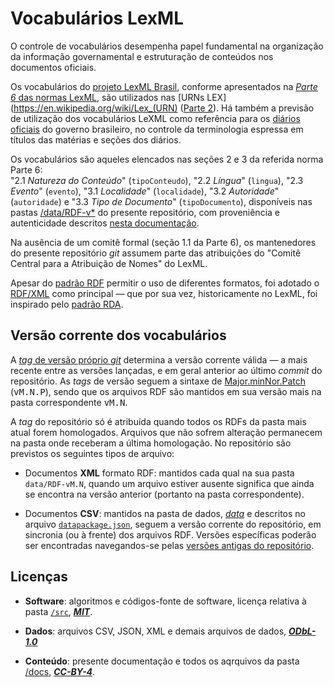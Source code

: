 # Vocabulários LexML

O controle de vocabulários desempenha papel fundamental na organização da informação governamental e estruturação de conteúdos nos documentos oficiais.

Os vocabulários do [projeto LexML Brasil](https://pt.wikipedia.org/wiki/LexML_Brasil), conforme apresentados na [_Parte 6_ das normas LexML](http://projeto.lexml.gov.br/documentacao/Parte-6-Vocabularios-Controlados.pdf),  são utilizados nas [URNs LEX](https://en.wikipedia.org/wiki/Lex_(URN) ([Parte 2](http://projeto.lexml.gov.br/documentacao/Parte-2-LexML-URN.pdf)). Há também a previsão de utilização dos vocabulários LeXML como  referência para os [diários oficiais](https://en.wikipedia.org/wiki/Government_gazette) do governo brasileiro, no controle da terminologia espressa em títulos das matérias e seções dos diários.

Os vocabulários são aqueles elencados nas seções 2 e 3 da referida norma Parte 6:<br/> "2.1 *Natureza do Conteúdo*" (`tipoConteudo`), "2.2 *Língua*" (`lingua`),  "2.3 *Evento*" (`evento`),  "3.1 *Localidade*" (`localidade`),  "3.2 *Autoridade*" (`autoridade`) e  "3.3 *Tipo de Documento*" (`tipoDocumento`),
disponíveis nas pastas [/data/RDF-v*](data) do presente repositório, com proveniência e autenticidade descritos [nesta documentação](docs/preparo.md).

Na ausência de um comitê formal (seção 1.1 da Parte 6), os mantenedores do presente repositório *git* assumem parte das atribuições do "Comitê Central para a Atribuição de Nomes" do LexML.

Apesar do [padrão RDF](https://en.wikipedia.org/wiki/Resource_Description_Framework) permitir o uso de diferentes formatos, foi adotado o  [RDF/XML](https://en.wikipedia.org/wiki/RDF/XML) como principal &mdash; que por sua vez, historicamente no LexML, foi inspirado pelo [padrão RDA](https://en.wikipedia.org/wiki/Resource_Description_and_Access).

## Versão corrente dos vocabulários

A [_tag_ de versão próprio *git*](https://github.com/lexml/lexml-vocabulary/releases) determina a versão corrente válida &mdash; a mais recente entre as versões lançadas, e em geral anterior ao último *commit* do repositório. As _tags_ de versão seguem a sintaxe de [Major.minNor.Patch](http://semVer.org/) (<tt>vM.N.P</tt>), sendo que os arquivos RDF são mantidos em sua versão mais na pasta correspondente <tt>vM.N</tt>.

A _tag_ do repositório só é atribuída quando todos os RDFs da pasta mais atual forem homologados. Arquivos que não sofrem alteração permanecem na pasta onde receberam a última homologação. No repositório são previstos os seguintes tipos de arquivo:

* Documentos **XML** formato RDF: mantidos cada qual na sua pasta `data/RDF-vM.N`, quando um arquivo estiver ausente significa que ainda se encontra na versão anterior (portanto na pasta correspondente).

* Documentos **CSV**: mantidos na pasta de dados, [*data*](data) e descritos no arquivo [`datapackage.json`](datapackage.json), seguem a versão corrente do repositório, em  sincronia (ou à frente) dos arquivos RDF. Versões específicas poderão ser encontradas navegandos-se pelas [versões antigas do repositório](https://github.com/lexml/lexml-vocabulary/releases).

## Licenças

* **Software**: algoritmos e códigos-fonte de software,  licença relativa à pasta [`/src`](src), **[*MIT*](https://spdx.org/licenses/MIT.html)**.

* **Dados**: arquivos CSV, JSON, XML e demais arquivos de dados, **[*ODbL-1.0*](https://spdx.org/licenses/ODbL-1.0.html)**

* **Conteúdo**: presente documentação e todos os aqrquivos da pasta [/docs](docs), **[*CC-BY-4*](https://creativecommons.org/licenses/by/4.0/)**.
